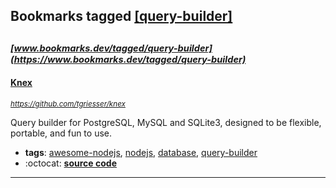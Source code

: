 ## Bookmarks tagged [[query-builder]](https://www.bookmarks.dev?q=[query-builder])

_<sup><sup>[www.bookmarks.dev/tagged/query-builder](https://www.bookmarks.dev/tagged/query-builder)</sup></sup>_
---
#### [Knex](https://github.com/tgriesser/knex)
_<sup>https://github.com/tgriesser/knex</sup>_

Query builder for PostgreSQL, MySQL and SQLite3, designed to be flexible, portable, and fun to use.
* **tags**: [awesome-nodejs](../tagged/awesome-nodejs.md), [nodejs](../tagged/nodejs.md), [database](../tagged/database.md), [query-builder](../tagged/query-builder.md)
* :octocat: **[source code](https://github.com/tgriesser/knex)**
---
